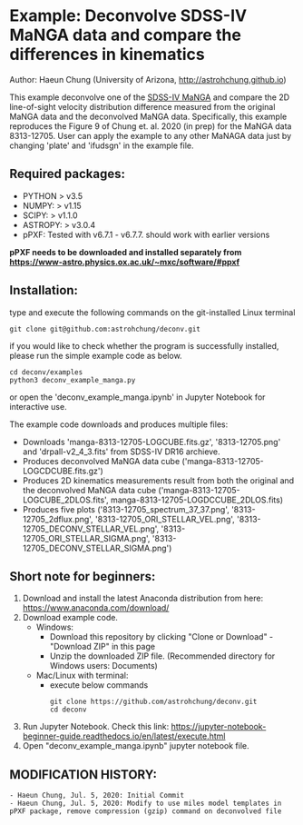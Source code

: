 # Example: Deconvolve SDSS-IV MaNGA data and compare the differences in kinematics

Author: Haeun Chung (University of Arizona, http://astrohchung.github.io)

This example deconvolve one of the [SDSS-IV MaNGA](https://www.sdss.org/surveys/manga/) and compare the 2D line-of-sight velocity distribution difference measured from the original MaNGA data and the deconvolved MaNGA data.
Specifically, this example reproduces the Figure 9 of Chung et. al. 2020 (in prep) for the MaNGA data 8313-12705. User can apply the example to any other MaNAGA data just by changing 'plate' and 'ifudsgn' in the example file.

## Required packages:
* PYTHON > v3.5
* NUMPY: > v1.15
* SCIPY: > v1.1.0
* ASTROPY: > v3.0.4
* pPXF: Tested with v6.7.1 - v6.7.7. should work with earlier versions
    
**pPXF needs to be downloaded and installed separately from https://www-astro.physics.ox.ac.uk/~mxc/software/#ppxf**


## Installation:
  type and execute the following commands on the git-installed Linux 
  terminal
  
    git clone git@github.com:astrohchung/deconv.git
    
  if you would like to check whether the program is successfully installed,
  please run the simple example code as below.
  
    cd deconv/examples
    python3 deconv_example_manga.py
    
  or open the 'deconv_example_manga.ipynb' in Jupyter Notebook for interactive use.
  
  The example code downloads and produces multiple files:
  - Downloads 'manga-8313-12705-LOGCUBE.fits.gz', '8313-12705.png' and 'drpall-v2_4_3.fits' from SDSS-IV DR16 archieve.
  - Produces deconvolved MaNGA data cube ('manga-8313-12705-LOGCDCUBE.fits.gz')
  - Produces 2D kinematics measurements result from both the original and the deconvolved MaNGA data cube ('manga-8313-12705-LOGCUBE_2DLOS.fits', manga-8313-12705-LOGDCCUBE_2DLOS.fits)
  - Produces five plots ('8313-12705_spectrum_37_37.png', '8313-12705_2dflux.png', '8313-12705_ORI_STELLAR_VEL.png', '8313-12705_DECONV_STELLAR_VEL.png', '8313-12705_ORI_STELLAR_SIGMA.png', '8313-12705_DECONV_STELLAR_SIGMA.png')

  
## Short note for beginners: 
  1. Download and install the latest Anaconda distribution from here: https://www.anaconda.com/download/
  2. Download example code.
      * Windows:
        * Download this repository by clicking "Clone or Download" - "Download ZIP" in this page
        * Unzip the downloaded ZIP file. (Recommended directory for Windows users: Documents)
      * Mac/Linux with terminal:
        * execute below commands
          <pre><code>git clone https://github.com/astrohchung/deconv.git
          cd deconv
          </code></pre>
  3. Run Jupyter Notebook. Check this link: https://jupyter-notebook-beginner-guide.readthedocs.io/en/latest/execute.html
  4. Open "deconv_example_manga.ipynb" jupyter notebook file.


## MODIFICATION HISTORY:
    - Haeun Chung, Jul. 5, 2020: Initial Commit
    - Haeun Chung, Jul. 5, 2020: Modify to use miles model templates in pPXF package, remove compression (gzip) command on deconvolved file

